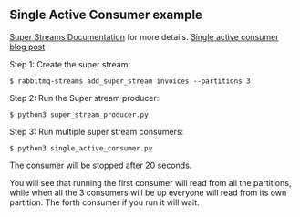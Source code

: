 Single Active Consumer example
---

[Super Streams Documentation](https://www.rabbitmq.com/streams.html#super-streams) for more details.
[Single active consumer blog post](https://blog.rabbitmq.com/posts/2022/07/rabbitmq-3-11-feature-preview-single-active-consumer-for-streams/)


Step 1: Create the super stream:

    $ rabbitmq-streams add_super_stream invoices --partitions 3


Step 2: Run the Super stream producer:

    $ python3 super_stream_producer.py

Step 3: Run multiple super stream consumers:

    $ python3 single_active_consumer.py

The consumer will be stopped after 20 seconds.

You will see that running the first consumer will read from all the partitions, while when all the 3 consumers will be up everyone will read from its own partition.
The forth consumer if you run it will wait.